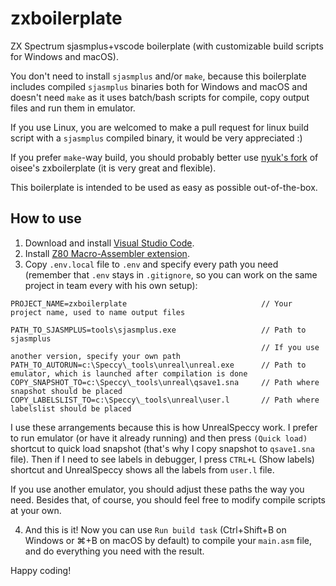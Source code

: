 # zxboilerplate

ZX Spectrum sjasmplus+vscode boilerplate (with customizable build scripts for Windows and macOS).

You don't need to install `sjasmplus` and/or `make`, because this boilerplate includes compiled `sjasmplus` binaries both for Windows and macOS and doesn't need `make` as it uses batch/bash scripts for compile, copy output files and run them in emulator.

If you use Linux, you are welcomed to make a pull request for linux build script with a `sjasmplus` compiled binary, it would be very appreciated :)

If you prefer `make`-way build, you should probably better use [nyuk's fork](https://github.com/akanyuk/zxboilerplate) of oisee's zxboilerplate (it is very great and flexible).

This boilerplate is intended to be used as easy as possible out-of-the-box.

## How to use
1. Download and install [Visual Studio Code](https://code.visualstudio.com/Download).
2. Install [Z80 Macro-Assembler extension](https://marketplace.visualstudio.com/items?itemName=mborik.z80-macroasm).
3. Copy `.env.local` file to `.env` and specify every path you need (remember that `.env` stays in `.gitignore`, so you can work on the same project in team every with his own setup):

```
PROJECT_NAME=zxboilerplate                              // Your project name, used to name output files

PATH_TO_SJASMPLUS=tools\sjasmplus.exe                   // Path to sjasmplus
                                                        // If you use another version, specify your own path
PATH_TO_AUTORUN=c:\Speccy\_tools\unreal\unreal.exe      // Path to emulator, which is launched after compilation is done
COPY_SNAPSHOT_TO=c:\Speccy\_tools\unreal\qsave1.sna     // Path where snapshot should be placed
COPY_LABELSLIST_TO=c:\Speccy\_tools\unreal\user.l       // Path where labelslist should be placed
```

I use these arrangements because this is how UnrealSpeccy work. I prefer to run emulator (or have it already running) and then press `(Quick load)` shortcut to quick load snapshot (that's why I copy snapshot to `qsave1.sna` file). Then if I need to see labels in debugger, I press `CTRL+L` (Show labels) shortcut and UnrealSpeccy shows all the labels from `user.l` file.

If you use another emulator, you should adjust these paths the way you need. Besides that, of course, you should feel free to modify compile scripts at your own.

4. And this is it! Now you can use `Run build task` (Ctrl+Shift+B on Windows or ⌘+B on macOS by default) to compile your `main.asm` file, and do everything you need with the result.

Happy coding!
